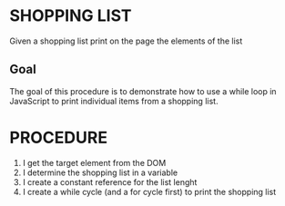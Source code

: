 # SHOPPING LIST

Given a shopping list print on the page the elements of the list

## Goal

The goal of this procedure is to demonstrate how to use a while loop in JavaScript to print individual items from a shopping list.

# PROCEDURE

1. I get the target element from the DOM
2. I determine the shopping list in a variable
3. I create a constant reference for the list lenght
4. I create a while cycle (and a for cycle first) to print the shopping list
